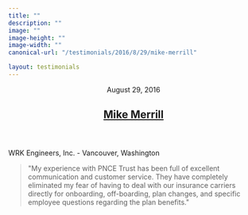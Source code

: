 ```yaml
---
title: ""
description: ""
image: ""
image-height: ""
image-width: ""
canonical-url: "/testimonials/2016/8/29/mike-merrill"

layout: testimonials
---
```

 <div class="container main-body">
    <div class="row">
      <div class="col-12">
        <article class="testimony">
          <header>
            <div class="dateline">
              <time class="published" datetime="2016-08-29">August 29, 2016</time>
              <time class="updated" datetime="2016-09-11"></time>
            </div>
            <h1>
              <a href="/testimonials/2016/8/29/mike-merrill" rel="bookmark">Mike Merrill</a>
            </h1>
          </header>
          <div class="content">
            <p>WRK Engineers, Inc. - Vancouver, Washington</p>
            <blockquote>"My experience with PNCE Trust has been full of excellent communication and customer
              service. They have completely eliminated my fear of having to deal with our insurance
              carriers directly for onboarding, off-boarding, plan changes, and specific
              employee questions regarding the plan benefits."</blockquote>
          </div>
        </article>
    </div>
  </div>
  </div>